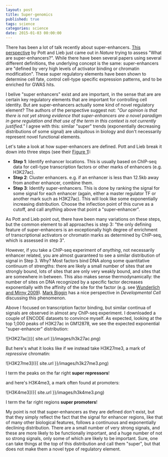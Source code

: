 ```yaml
---
layout: post
title: Super-genomics
published: true
tags: science
categories: science
date: 2015-01-03 00:00:00
---
```


There has been a lot of talk recently about super-enhancers. [This perspective](http://www.nature.com.libproxy.mit.edu/ng/journal/v47/n1/full/ng.3167.html) by Pott and Lieb just came out in *Nature* trying to assess "What are super-enhancers?". While there have been several papers using several different definitions, the underlying concept is the same: super-enhancers are "defined by very high levels of activator binding or chromatin modification". These super regulatory elements have been shown to determine cell fate, control cell-type specific expression patterns, and to be enriched for GWAS hits.

I belive "super enhancers" exist and are important, in the sense that are are certain key regulatory elements that are important for controlling cell identity. But are super-enhancers actually some kind of novel regulatory element? The authors of the perspective suggest not: *"Our opinion is that there is not yet strong evidence that super-enhancers are a novel paradigm in gene regulation and that use of the term in this context is not currently justified."* I agree with this: similar "super" trends (exponentially decreasing distributions of some signal) are ubiquitous in biology and don't necessarily represent novel functional elements.

Let's take a look at how super-enhancers are defined. Pott and Lieb break it down into three steps (see their [Figure 1](http://www.nature.com/ng/journal/v47/n1/fig_tab/ng.3167_F1.html)):
* **Step 1**: Identify enhancer locations. This is usually based on ChIP-seq data for cell-type transcription factors or other marks of enhancers (e.g. H3K27ac).
* **Step 2**: Cluster enhancers. e.g. if an enhancer is less than 12.5kb away from another enhancer, combine them.
* **Step 3**: Identify super-enhancers. This is done by ranking the signal for some signal for each enhancer (again, either a master regulator TF or another mark such as H3K27ac). This will look like some exponentially increasing distribution. Choose the inflection point of this curve as a cutoff, and call anything above that point a "super-enhancer".

As Pott and Lieb point out, there have been many variations on these steps, but the common element to all approaches is step 3: "the only defining feature of super-enhancers is an exceptionally high degree of enrichment of transcriptional activators or chromatin marks as determined by ChIP-seq, which is assessed in step 3".

However, if you take a ChIP-seq experiment of *anything*, not necessarily enhancer related, you are almost guaranteed to see a similar distribution of signal in Step 3. Why? Most factors bind DNA along some quantitative continuum of strengths: there are likely a small number of sites that are strongly bound, lots of sites that are only very weakly bound, and sites that are somewhere in between. This also makes sense thermodynamically: the number of sites on DNA recognized by a specific factor decreases exponentially with the affinity of the site for the factor (e.g. see [Wunderlich and Mirny 2009](http://www.ncbi.nlm.nih.gov/pubmed/19815308)). [Mark Biggin](http://www.cell.com/developmental-cell/abstract/S1534-5807%2811%2900406-0) has a nice perspective in *Developmental Cell* discussing this phenomenon.

Above I focused on transcription factor binding, but similar continua of signals are observed in almost any ChIP-seq experiment. I downloaded a couple of ENCODE datasets to convince myself. As expected, looking at the top 1,000 peaks of H3K27ac in GM12878, we see the expected exponential "super-enhancer" distribution:

![H3K27ac]({{ site.url }}/images/h3k27ac.png)

But here's what it looks like if we instead take H3K27me3, a mark of *repressive* chromatin:

![H3K27me3]({{ site.url }}/images/h3k27me3.png)

I term the peaks on the far right **super repressors**!
	
and here's H3K4me3, a mark often found at promoters:

![H3K4me3]({{ site.url }}/images/h3k4me3.png)

I term the far right regions **super promoters**!

My point is not that super-enhancers as they are defined don't exist, but that they simply reflect the fact that the signal for enhancer regions, like that of many other biological features, follows a continuous and exponentially declining distribution. There are a small number of very strong signals, and these are more likely to be functionally important, and a huge number of not so strong signals, only some of which are likely to be important. Sure, one can take things at the top of this distribution and call them "super", but that does not make them a novel type of regulatory element.



